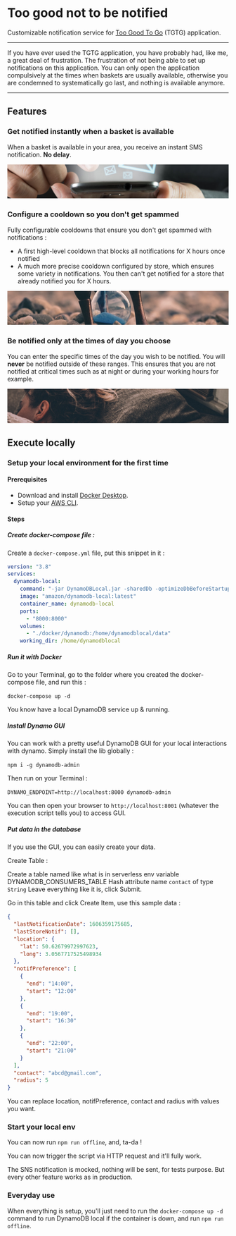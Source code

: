 # Too good not to be notified

Customizable notification service for [Too Good To Go](https://toogoodtogo.fr/) (TGTG) application.

---

If you have ever used the TGTG application, you have probably had, like me, a great deal of frustration. The frustration of not being able to set up notifications on this application. You can only open the application compulsively at the times when baskets are usually available, otherwise you are condemned to systematically go last, and nothing is available anymore.

---

## Features

### Get notified instantly when a basket is available

When a basket is available in your area, you receive an instant SMS notification. **No delay**.

![SMS](./docs/readme-resources/sms.png)

### Configure a cooldown so you don't get spammed

Fully configurable cooldowns that ensure you don't get spammed with notifications :

- A first high-level cooldown that blocks all notifications for X hours once notified
- A much more precise cooldown configured by store, which ensures some variety in notifications. You then can't get notified for a store that already notified you for X hours.

![Cooldown](./docs/readme-resources/cooldown.png)

### Be notified only at the times of day you choose

You can enter the specific times of the day you wish to be notified. You will **never** be notified outside of these ranges. This ensures that you are not notified at critical times such as at night or during your working hours for example.

![Sleep](./docs/readme-resources/sleep.jpg)

## Execute locally

### Setup your local environment for the first time

#### Prerequisites

- Download and install [Docker Desktop](https://www.docker.com/products/docker-desktop).
- Setup your [AWS CLI](https://docs.aws.amazon.com/cli/latest/userguide/install-cliv2-mac.html).

#### Steps

##### Create docker-compose file :

Create a `docker-compose.yml` file, put this snippet in it :

```yaml
version: "3.8"
services:
  dynamodb-local:
    command: "-jar DynamoDBLocal.jar -sharedDb -optimizeDbBeforeStartup -dbPath ./data"
    image: "amazon/dynamodb-local:latest"
    container_name: dynamodb-local
    ports:
      - "8000:8000"
    volumes:
      - "./docker/dynamodb:/home/dynamodblocal/data"
    working_dir: /home/dynamodblocal
```

##### Run it with Docker

Go to your Terminal, go to the folder where you created the docker-compose file, and run this :

`docker-compose up -d`

You know have a local DynamoDB service up & running.

##### Install Dynamo GUI

You can work with a pretty useful DynamoDB GUI for your local interactions with dynamo. Simply install the lib globally :

`npm i -g dynamodb-admin`

Then run on your Terminal :

`DYNAMO_ENDPOINT=http://localhost:8000 dynamodb-admin`

You can then open your browser to `http://localhost:8001` (whatever the execution script tells you) to access GUI.

##### Put data in the database

If you use the GUI, you can easily create your data.

Create Table :

Create a table named like what is in serverless env variable DYNAMODB_CONSUMERS_TABLE
Hash attribute name `contact` of type `String`
Leave everything like it is, click Submit.

Go in this table and click Create Item, use this sample data :

```json
{
  "lastNotificationDate": 1606359175685,
  "lastStoreNotif": [],
  "location": {
    "lat": 50.62679972997623,
    "long": 3.0567717525498934
  },
  "notifPreference": [
    {
      "end": "14:00",
      "start": "12:00"
    },
    {
      "end": "19:00",
      "start": "16:30"
    },
    {
      "end": "22:00",
      "start": "21:00"
    }
  ],
  "contact": "abcd@gmail.com",
  "radius": 5
}
```

You can replace location, notifPreference, contact and radius with values you want.

### Start your local env

You can now run `npm run offline`, and, ta-da !

You can now trigger the script via HTTP request and it'll fully work.

The SNS notification is mocked, nothing will be sent, for tests purpose. But every other feature works as in production.

### Everyday use

When everything is setup, you'll just need to run the `docker-compose up -d` command to run DynamoDB local if the container is down, and run `npm run offline`.

